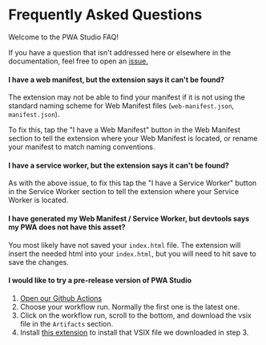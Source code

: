 # Frequently Asked Questions

Welcome to the PWA Studio FAQ!

If you have a question that isn't addressed here or elsewhere in the documentation, feel free to open an [issue.](https://github.com/pwa-builder/PWABuilder/issues/new/choose)

#### I have a web manifest, but the extension says it can't be found?
The extension may not be able to find your manifest if it is not using the standard naming scheme for Web Manifest files (`web-manifest.json`, `manifest.json`). 

To fix this, tap the "I have a Web Manifest" button in the Web Manifest section to tell the extension where your Web Manifest is located, or rename your manifest to match naming conventions.

#### I have a service worker, but the extension says it can't be found?
As with the above issue, to fix this tap the "I have a Service Worker" button in the Service Worker section to tell the extension where your Service Worker is located.

#### I have generated my Web Manifest / Service Worker, but devtools says my PWA does not have this asset?
You most likely have not saved your `index.html` file. The extension will insert the needed html into your `index.html`, but you will need to hit save to save the changes.

#### I would like to try a pre-release version of PWA Studio

1. [Open our Github Actions](https://github.com/pwa-builder/pwa-studio/actions)
2. Choose your workflow run. Normally the first one is the latest one.
3. Click on the workflow run, scroll to the bottom, and download the vsix file in the `Artifacts` section.
4. Install [this extension](https://marketplace.visualstudio.com/items?itemName=fabiospampinato.vscode-install-vsix&msclkid=d9be3152b46711ecb569dbe40d0a72c0) to install that VSIX file we downloaded in step 3.

